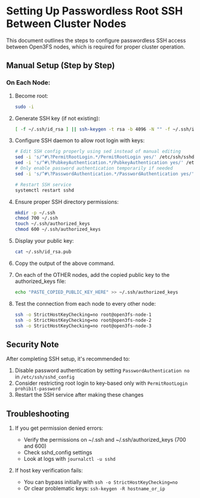 # Setting Up Passwordless Root SSH Between Cluster Nodes

This document outlines the steps to configure passwordless SSH access between Open3FS nodes, which is required for proper cluster operation.

## Manual Setup (Step by Step)

### On Each Node:

1. Become root:
   ```bash
   sudo -i
   ```

2. Generate SSH key (if not existing):
   ```bash
   [ -f ~/.ssh/id_rsa ] || ssh-keygen -t rsa -b 4096 -N "" -f ~/.ssh/id_rsa
   ```

3. Configure SSH daemon to allow root login with keys:
   ```bash
   # Edit SSH config properly using sed instead of manual editing
   sed -i 's/^#\?PermitRootLogin.*/PermitRootLogin yes/' /etc/ssh/sshd_config
   sed -i 's/^#\?PubkeyAuthentication.*/PubkeyAuthentication yes/' /etc/ssh/sshd_config
   # Only enable password authentication temporarily if needed
   sed -i 's/^#\?PasswordAuthentication.*/PasswordAuthentication yes/' /etc/ssh/sshd_config
   
   # Restart SSH service
   systemctl restart sshd
   ```

4. Ensure proper SSH directory permissions:
   ```bash
   mkdir -p ~/.ssh
   chmod 700 ~/.ssh
   touch ~/.ssh/authorized_keys
   chmod 600 ~/.ssh/authorized_keys
   ```

5. Display your public key:
   ```bash
   cat ~/.ssh/id_rsa.pub
   ```

6. Copy the output of the above command.

7. On each of the OTHER nodes, add the copied public key to the authorized_keys file:
   ```bash
   echo "PASTE_COPIED_PUBLIC_KEY_HERE" >> ~/.ssh/authorized_keys
   ```

8. Test the connection from each node to every other node:
   ```bash
   ssh -o StrictHostKeyChecking=no root@open3fs-node-1
   ssh -o StrictHostKeyChecking=no root@open3fs-node-2
   ssh -o StrictHostKeyChecking=no root@open3fs-node-3
   ```

## Security Note

After completing SSH setup, it's recommended to:

1. Disable password authentication by setting `PasswordAuthentication no` in `/etc/ssh/sshd_config`
2. Consider restricting root login to key-based only with `PermitRootLogin prohibit-password` 
3. Restart the SSH service after making these changes

## Troubleshooting

1. If you get permission denied errors:
   - Verify the permissions on ~/.ssh and ~/.ssh/authorized_keys (700 and 600)
   - Check sshd_config settings
   - Look at logs with `journalctl -u sshd`

2. If host key verification fails:
   - You can bypass initially with `ssh -o StrictHostKeyChecking=no`
   - Or clear problematic keys: `ssh-keygen -R hostname_or_ip`